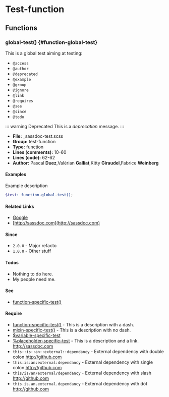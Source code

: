 
# Test-function





## Functions




###  global-test() <badge text="function" type="tip" vertical="top" />  {#function-global-test} 

  

This is a global test aiming at testing:
- `@access`
- `@author`
- `@deprecated`
- `@example`
- `@group`
- `@ignore`
- `@link`
- `@requires`
- `@see`
- `@since`
- `@todo`

    
    

::: warning Deprecated
This is a *deprecation* message.
:::
    


<SassdocDetails summary="Meta Information">

- **File:** _sassdoc-test.scss
- **Group:** test-function
- **Type:** function
- **Lines (comments):** 10-60
- **Lines (code):** 62-62
- **Author:** Pascal **Duez**,Valérian **Galliat**,Kitty **Giraudel**,Fabrice **Weinberg**

</SassdocDetails>
    
    

#### Examples

Example description      


``` scss
$test: function-global-test();
```
  



      

#### Related Links

- [Google](http://google.com)
- [http://sassdoc.com](http://sassdoc.com)

    

#### Since

- `2.0.0` - Major refacto
- `1.0.0` - Other stuff


    

#### Todos

- Nothing to do here.
- My people need me.
    

#### See

- [function-specific-test()](/by-type/test/#function-function-specific-test)
  

#### Require

- [function-specific-test()](/by-type/test/#function-function-specific-test) - This is a description with a dash.
- [mixin-specific-test()](/by-type/test/#mixin-mixin-specific-test) - This is a description with no dash.
- [$variable-specific-test](/by-type/test/#variable-variable-specific-test)
- [%placeholder-specific-test](/by-type/test/#placeholder-placeholder-specific-test) - This is a description and a link. http://sassdoc.com
- `this::is::an::external::dependancy` - External dependency with double colon http://github.com
- `this:is:an:external:dependancy` - External dependency with single colon http://github.com
- `this/is/an/external/dependancy` - External dependency with slash http://github.com
- `this.is.an.external.dependancy` - External dependency with dot http://github.com
  
  

<script>
const sassdocGroup = [{"groupName":"test-function","id":"function-global-test","uid":"test-function-function-global-test","title":"global-test()","groupPath":"/by-type/test-function/","path":"/by-type/test-function/#function-global-test","previewsByIndex":{}}];
export default {
  sassdocGroup,
  provide: {
    getSassdocItem(uid) {
      return sassdocGroup.find(item => item.uid === uid);
    },
    getSassdocGroup() {
      return sassdocGroup;
    }
  }
}
</script> 
  
  